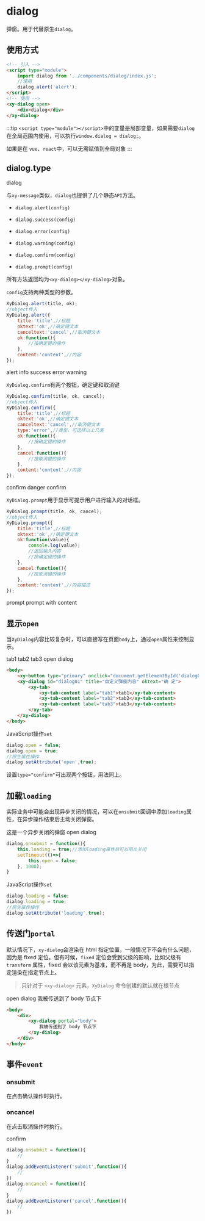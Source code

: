 <script setup>
import { onMounted } from 'vue'
import './index.css'
  onMounted(() => {
    import('../../components/button/')
    import('../../components/dialog/').then((res)=> {
        window.dialog = res.default
    })
  })
</script>

# dialog

弹窗。用于代替原生`dialog`。

## 使用方式

```html
<!-- 引入 -->
<script type="module">
    import dialog from '../components/dialog/index.js';
    //使用
    dialog.alert('alert');
</script>
<!-- 使用 -->
<xy-dialog open>
    <div>dialog</div>
</xy-dialog>
```

:::tip
`<script type="module"></script>`中的变量是局部变量，如果需要`dialog`在全局范围内使用，可以执行`window.dialog = dialog;`。

如果是在 `vue`、`react`中，可以无需赋值到全局对象
:::

## dialog.type

<xy-dialog>dialog</xy-dialog>

与`xy-message`类似，`dialog`也提供了几个静态`API`方法。

* `dialog.alert(config)`

* `dialog.success(config)`

* `dialog.error(config)`

* `dialog.warning(config)`

* `dialog.confirm(config)`

* `dialog.prompt(config)`

所有方法返回均为`<xy-dialog></xy-dialog>`对象。

`config`支持两种类型的参数。

```js
XyDialog.alert(title, ok);
//object传入
XyDialog.alert({
    title:'title',//标题
    oktext:'ok',//确定键文本
    canceltext:'cancel',//取消键文本
    ok:function(){
        //按确定键的操作
    },
    content:'content',//内容
});

```

<xy-button type="primary" onclick="XyDialog.alert('alert')">alert</xy-button>
<xy-button type="primary" onclick="XyDialog.info('info')">info</xy-button>
<xy-button type="primary" onclick="XyDialog.success({title:'成功',content:'success',oktext:'send'})">success</xy-button>
<xy-button type="primary" onclick="XyDialog.error('error')">error</xy-button>
<xy-button type="primary" onclick="XyDialog.warning('warning')">warning</xy-button>

`XyDialog.confirm`有两个按钮，确定键和取消键

```js
XyDialog.confirm(title, ok, cancel);
//object传入
XyDialog.confirm({
    title:'title',//标题
    oktext:'ok',//确定键文本
    canceltext:'cancel',//取消键文本
    type:'error',//类型，可选择以上几类
    ok:function(){
        //按确定键的操作
    },
    cancel:function(){
        //按取消键的操作
    },
    content:'content',//内容
});
```
<xy-button type="primary" onclick="XyDialog.confirm('this is a question',()=>{XyMessage.info('ok')},()=>{XyMessage.info('cancel')})">confirm</xy-button>
<xy-button type="primary" onclick="XyDialog.confirm({type:'error',content:'this is a danger confirm'})">danger confirm</xy-button>

`XyDialog.prompt`用于显示可提示用户进行输入的对话框。

```js
XyDialog.prompt(title, ok, cancel);
//object传入
XyDialog.prompt({
    title:'title',//标题
    oktext:'ok',//确定键文本
    ok:function(value){
        console.log(value);
        //返回输入内容
        //按确定键的操作
    },
    cancel:function(){
        //按取消键的操作
    },
    content:'content',//内容描述
});
```

<xy-button type="primary" onclick="XyDialog.prompt('',(value)=>{XyMessage.info(value)},()=>{XyMessage.info('cancel')})">prompt</xy-button>
<xy-button type="primary" onclick="XyDialog.prompt({content:'please input your name',ok:(value)=>{XyMessage.info(value)}})">prompt with content</xy-button>

## 显示`open`

当`XyDialog`内容比较复杂时，可以直接写在页面`body`上，通过`open`属性来控制显示。

<xy-dialog id="dialog01" title="自定义弹窗内容" oktext="确 定">
    <xy-tab>
        <xy-tab-content label="tab1">tab1</xy-tab-content>
        <xy-tab-content label="tab2">tab2</xy-tab-content>
        <xy-tab-content label="tab3">tab3</xy-tab-content>
    </xy-tab>
</xy-dialog>
<xy-button type="primary" onclick="document.getElementById('dialog01').open = true;">open dialog</xy-button>

```html
<body>
    <xy-button type="primary" onclick="document.getElementById('dialog01').open = true;">open dialog</xy-button>
    <xy-dialog id="dialog01" title="自定义弹窗内容" oktext="确 定">
        <xy-tab>
            <xy-tab-content label="tab1">tab1</xy-tab-content>
            <xy-tab-content label="tab2">tab2</xy-tab-content>
            <xy-tab-content label="tab3">tab3</xy-tab-content>
        </xy-tab>
    </xy-dialog>
</body>
```

JavaScript操作`set`

```js
dialog.open = false;
dialog.open = true;
//原生属性操作
dialog.setAttribute('open',true);
```

设置`type="confirm"`可出现两个按钮，用法同上。

## 加载`loading`

实际业务中可能会出现异步关闭的情况，可以在`onsubmit`回调中添加`loading`属性，在异步操作结束后主动关闭弹窗。

<xy-dialog id="dialog02" title="标题" oktext="确 定" canceltext="取消" >
    这是一个异步关闭的弹窗
</xy-dialog>
<xy-button type="primary" onclick="window.dialog02 = document.getElementById('dialog02');window.dialog02.open = true;window.dialog02.onsubmit = function(){this.loading = true;setTimeout(()=>{this.open = false;}, 1000);}">open dialog</xy-button>

```js
dialog.onsubmit = function(){
    this.loading = true;//添加loading属性后可以阻止关闭
    setTimeout(()=>{
        this.open = false;
    }, 1000);
}
```

JavaScript操作`set`

```js
dialog.loading = false;
dialog.loading = true;
//原生属性操作
dialog.setAttribute('loading',true);
```

## 传送门`portal`

默认情况下，`xy-dialog`会渲染在 html 指定位置，一般情况下不会有什么问题，因为是 fixed 定位。但有时候，`fixed` 定位会受到父级的影响，比如父级有`transform` 属性，fixed 会以该元素为基准，而不再是 body，为此，需要可以指定渲染在指定节点上。

> 只针对于 `<xy-dialog>` 元素，`XyDialog` 命令创建的默认就在根节点

<div>
    <xy-button type="primary" onclick="document.getElementById('dialog03').open = true;">open dialog</xy-button>
    <xy-dialog id="dialog03" title="自定义弹窗内容" oktext="确 定" portal="body">
        我被传送到了 body 节点下
    </xy-dialog>
</div>

```html
<body>
    <div>
        <xy-dialog portal="body">
            我被传送到了 body 节点下
        </xy-dialog>
    </div>
</body>
```


## 事件`event`

### onsubmit

在点击确认操作时执行。

### oncancel

在点击取消操作时执行。

<xy-button type="primary" onclick="XyDialog.confirm('confirm',()=>{XyMessage.info('submit')},()=>{XyMessage.info('cancel')})">confirm</xy-button>

```js
dialog.onsubmit = function(){
    //
}
dialog.addEventListener('submit',function(){
    //
})
dialog.oncancel = function(){
    //
}
dialog.addEventListener('cancel',function(){
    //
})
```


